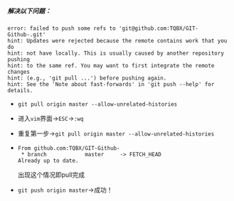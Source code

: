 ##### 解决以下问题：

```git
error: failed to push some refs to 'git@github.com:TQBX/GIT-Github-.git'
hint: Updates were rejected because the remote contains work that you do
hint: not have locally. This is usually caused by another repository pushing
hint: to the same ref. You may want to first integrate the remote changes
hint: (e.g., 'git pull ...') before pushing again.
hint: See the 'Note about fast-forwards' in 'git push --help' for details.

```

- `git pull origin master --allow-unrelated-histories`

- 进入`vim`界面->`ESC`->`:wq`

- 重复第一步->`git pull origin master --allow-unrelated-histories`

- ```git
  From github.com:TQBX/GIT-Github-
   * branch            master     -> FETCH_HEAD
  Already up to date.
  ```

  出现这个情况即pull完成

- `git push origin master`->成功！

